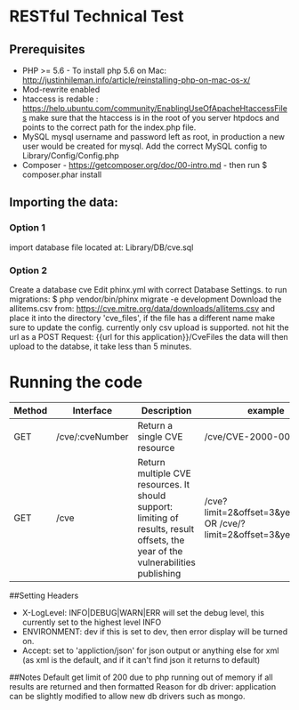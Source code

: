 # RESTful Technical Test

## Prerequisites
* PHP >= 5.6 - To install php 5.6 on Mac: http://justinhileman.info/article/reinstalling-php-on-mac-os-x/
* Mod-rewrite enabled
* htaccess is redable : https://help.ubuntu.com/community/EnablingUseOfApacheHtaccessFiles
    make sure that the htaccess is in the root of you server htpdocs and points to the correct path for the index.php file.
* MySQL
    mysql username and password left as root, in production a new user would be created for mysql.
    Add the correct MySQL config to Library/Config/Config.php
* Composer - https://getcomposer.org/doc/00-intro.md -
    then run $ composer.phar install


## Importing the data:
### Option 1
import database file located at: Library/DB/cve.sql

### Option 2
Create a database cve
Edit phinx.yml with correct Database Settings.
to run migrations:
$ php vendor/bin/phinx migrate -e development
Download the allitems.csv from: https://cve.mitre.org/data/downloads/allitems.csv
 and place it into the directory 'cve_files', if the file has a different name make sure to update the config. currently only csv upload is supported.
not hit the url as a POST Request: {{url for this application}}/CveFiles
the data will then upload to the databse, it take less than 5 minutes.

# Running the code
| Method | Interface | Description | example |
| ------ | --------- | ----------- | --------|
| GET | /cve/:cveNumber  | Return a single CVE resource | /cve/CVE-2000-0001 |
| GET | /cve  | Return multiple CVE resources. It should support: limiting of results, result offsets, the year of the vulnerabilities publishing  | /cve?limit=2&offset=3&year=1999 OR  /cve/?limit=2&offset=3&year=1999 |

##Setting Headers
* X-LogLevel: INFO|DEBUG|WARN|ERR will set the debug level, this currently set to the highest level INFO
* ENVIRONMENT: dev if this is set to dev, then error display will be turned on.
* Accept: set to 'appliction/json' for json output or anything else for xml (as xml is the default, and if it can't find json it returns to default)

##Notes
Default get limit of 200 due to php running out of memory if all results are returned and then formatted
Reason for db driver: application can be slightly modified to allow new db drivers such as mongo.
